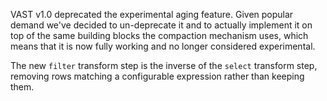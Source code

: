 VAST v1.0 deprecated the experimental aging feature. Given popular demand we've
decided to un-deprecate it and to actually implement it on top of the same
building blocks the compaction mechanism uses, which means that it is now fully
working and no longer considered experimental.

The new `filter` transform step is the inverse of the `select` transform step,
removing rows matching a configurable expression rather than keeping them.
